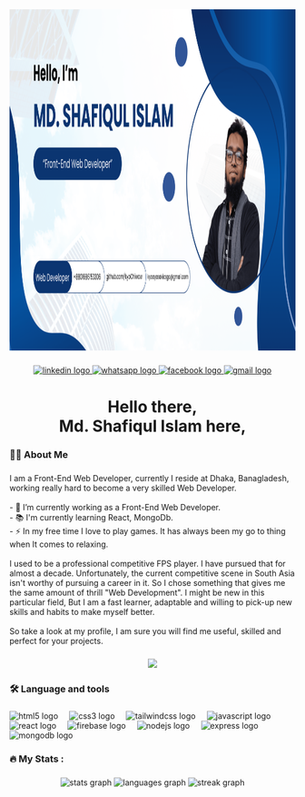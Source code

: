 <div align="center">
  <img height="600" src="https://raw.githubusercontent.com/kyoChiwow/kyoChiwow/refs/heads/main/myBanner%20(1).png"  />
</div>

###

<div align="center">
  <a href="https://www.linkedin.com/in/md-shafiqul-islam-87250b158/" target="_blank">
    <img src="https://img.shields.io/static/v1?message=LinkedIn&logo=linkedin&label=&color=0077B5&logoColor=white&labelColor=&style=for-the-badge" height="25" alt="linkedin logo"  />
  </a>
  <a href="wa.me/+8801686153306" target="_blank">
    <img src="https://img.shields.io/static/v1?message=Whatsapp&logo=whatsapp&label=&color=25D366&logoColor=white&labelColor=&style=for-the-badge" height="25" alt="whatsapp logo"  />
  </a>
  <a href="https://www.facebook.com/aronnorahman.shawpno/" target="_blank">
    <img src="https://img.shields.io/static/v1?message=Facebook&logo=facebook&label=&color=1877F2&logoColor=white&labelColor=&style=for-the-badge" height="25" alt="facebook logo"  />
  </a>
  <a href="mailto:kyoayasakicsgo@gmail.com" target="_blank">
    <img src="https://img.shields.io/static/v1?message=Gmail&logo=gmail&label=&color=D14836&logoColor=white&labelColor=&style=for-the-badge" height="25" alt="gmail logo"  />
  </a>
</div>

###

<h1 align="center">Hello there, <br>Md. Shafiqul Islam here,</h1>

###

<h3 align="left">👩‍💻  About Me</h3>

###

<p align="left">I am a Front-End Web Developer, currently I reside at Dhaka, Banagladesh, working really hard to become a very skilled Web Developer.<br><br>- 🔭 I’m currently working as a Front-End Web Developer.<br>- 📚 I'm currently learning React, MongoDb.<br>- ⚡ In my free time I love to play games. It has always been my go to thing when It comes to relaxing.<br><br>I used to be a professional competitive FPS player. I have pursued that for almost a decade. Unfortunately, the current competitive scene in South Asia isn't worthy of pursuing a career in it. So I chose something that gives me the same amount of thrill "Web Development". I might be new in this particular field, But I am a fast learner, adaptable and willing to pick-up new skills and habits to make myself better. <br><br>So take a look at my profile, I am sure you will find me useful, skilled and perfect for your projects.</p>

###

<div align="center">
  <img height="400" src="https://i.giphy.com/media/v1.Y2lkPTc5MGI3NjExZnFvdDR5ZjEwb3p6dXRuMzNxZGlsM2ljMWtlZDA5cWR2a214MnJiYiZlcD12MV9pbnRlcm5hbF9naWZfYnlfaWQmY3Q9Zw/Vcdbi5o470i9FACaZO/giphy.gif"  />
</div>

###

<h3 align="left">🛠 Language and tools</h3>

###

<div align="left">
  <img src="https://cdn.jsdelivr.net/gh/devicons/devicon/icons/html5/html5-original.svg" height="40" alt="html5 logo"  />
  <img width="12" />
  <img src="https://cdn.jsdelivr.net/gh/devicons/devicon/icons/css3/css3-original.svg" height="40" alt="css3 logo"  />
  <img width="12" />
  <img src="https://cdn.jsdelivr.net/gh/devicons/devicon/icons/tailwindcss/tailwindcss-original-wordmark.svg" height="40" alt="tailwindcss logo"  />
  <img width="12" />
  <img src="https://cdn.jsdelivr.net/gh/devicons/devicon/icons/javascript/javascript-original.svg" height="40" alt="javascript logo"  />
  <img width="12" />
  <img src="https://cdn.jsdelivr.net/gh/devicons/devicon/icons/react/react-original.svg" height="40" alt="react logo"  />
  <img width="12" />
  <img src="https://cdn.jsdelivr.net/gh/devicons/devicon/icons/firebase/firebase-plain.svg" height="40" alt="firebase logo"  />
  <img width="12" />
  <img src="https://cdn.jsdelivr.net/gh/devicons/devicon/icons/nodejs/nodejs-original.svg" height="40" alt="nodejs logo"  />
  <img width="12" />
  <img src="https://cdn.jsdelivr.net/gh/devicons/devicon/icons/express/express-original.svg" height="40" alt="express logo"  />
  <img width="12" />
  <img src="https://cdn.jsdelivr.net/gh/devicons/devicon/icons/mongodb/mongodb-original.svg" height="40" alt="mongodb logo"  />
</div>

###

<h3 align="left">🔥   My Stats :</h3>

###

<div align="center">
  <img src="https://github-readme-stats.vercel.app/api?username=kyoChiwow&hide_title=false&hide_rank=false&show_icons=true&include_all_commits=true&count_private=true&disable_animations=false&theme=dracula&locale=en&hide_border=false&order=1" height="250" alt="stats graph"  />
  <img src="https://github-readme-stats.vercel.app/api/top-langs?username=kyoChiwow&locale=en&hide_title=false&layout=compact&card_width=320&langs_count=5&theme=dracula&hide_border=false&order=2" height="150" alt="languages graph"  />
  <img src="https://streak-stats.demolab.com?user=kyoChiwow&locale=en&mode=daily&theme=dark&hide_border=false&border_radius=5&order=3" height="220" alt="streak graph"  />
</div>

###
